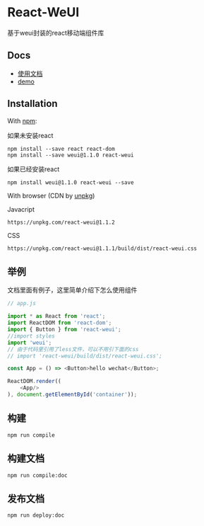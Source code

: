 <!--
 * @Author: 刘佑祥
 * @LastEditors: 刘佑祥
 * @LastEditTime: 2020-07-16 10:37:49
-->
# React-WeUI

基于weui封装的react移动端组件库

## Docs

- [使用文档](http://qiuyu.coupon.lukou.com/react-weui/docs)
- [demo](http://qiuyu.coupon.lukou.com/react-weui)

## Installation

With [npm](http://npmjs.com/):

如果未安装react

```
npm install --save react react-dom
npm install --save weui@1.1.0 react-weui
```

如果已经安装react

```
npm install weui@1.1.0 react-weui --save
```

With browser (CDN by [unpkg](http://unpkg.com/))

Javacript
```
https://unpkg.com/react-weui@1.1.2
```

CSS
```
https://unpkg.com/react-weui@1.1.1/build/dist/react-weui.css
```
## 举例

文档里面有例子，这里简单介绍下怎么使用组件
```javascript
// app.js

import * as React from 'react';
import ReactDOM from 'react-dom';
import { Button } from 'react-weui';
//import styles
import 'weui';
// 由于代码里引用了less文件，可以不用引下面的css
// import 'react-weui/build/dist/react-weui.css';

const App = () => <Button>hello wechat</Button>;

ReactDOM.render((
    <App/>
), document.getElementById('container'));

```

## 构建
`npm run compile`

## 构建文档
`npm run compile:doc`

## 发布文档
`npm run deploy:doc`
